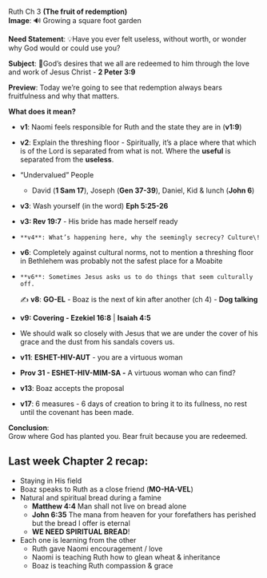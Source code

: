 Ruth Ch 3 **(The fruit of redemption)**  
**Image**:  🔊 Growing a square foot garden

**Need Statement**: 💡Have you ever felt useless, without worth, or wonder why God would or could use you? 

**Subject**: 🤖God’s desires that we all are redeemed to him through the love and work of Jesus Christ \- **2 Peter 3:9**

**Preview**: Today we’re going to see that redemption always bears fruitfulness and why that matters.

**What does it mean?**

* **v1**: Naomi feels responsible for Ruth and the state they are in (**v1:9**)  
* **v2**: Explain the threshing floor  \- Spiritually, it’s a place where that which is of the Lord is separated from what is not. Where the **useful** is separated from the **useless**.  
* “Undervalued” People  
  * David (**1 Sam 17**), Joseph (**Gen 37-39**), Daniel, Kid & lunch (**John 6**)   
* **v3**: Wash yourself (in the word) **Eph 5:25-26**   
* **v3: Rev 19:7** \- His bride has made herself ready  
*     **v4**: What’s happening here, why the seemingly secrecy? Culture\!  
* **v6**: Completely against cultural norms, not to mention a threshing floor in Bethlehem was probably not the safest place for a Moabite  
*     **v6**: Sometimes Jesus asks us to do things that seem culturally off. 

    ✍   **v8**: **GO-EL** \- Boaz is the next of kin after another (ch 4\) \- **Dog talking**

* **v9: Covering \- Ezekiel 16:8** | **Isaiah 4:5**   
* We should walk so closely with Jesus that we are under the cover of his grace and the dust from his sandals covers us.  
* **v11**: **ESHET-HIV-AUT** \- you are a virtuous woman  
* **Prov 31 \- ESHET-HIV-MIM-SA \-** A virtuous woman who can find?  
* **v13**: Boaz accepts the proposal  
* **v17**: 6 measures \- 6 days of creation to bring it to its fullness, no rest until the covenant has been made. 

**Conclusion**:  
Grow where God has planted you.  Bear fruit because you are redeemed.

## **Last week Chapter 2 recap:**

* Staying in His field  
* Boaz speaks to Ruth as a close friend (**MO-HA-VEL**)  
* Natural and spiritual bread during a famine  
  * **Matthew 4:4** Man shall not live on bread alone  
  * **John 6:35** The mana from heaven for your forefathers has perished but the bread I offer is eternal   
  * **WE NEED SPIRITUAL BREAD**\!  
* Each one is learning from the other  
  * Ruth gave Naomi encouragement / love  
  * Naomi is teaching Ruth how to glean wheat & inheritance  
  * Boaz is teaching Ruth compassion & grace 